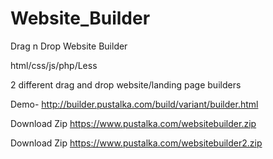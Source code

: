 # Website_Builder
Drag n Drop Website Builder 

html/css/js/php/Less

2 different drag and drop website/landing page builders

Demo- http://builder.pustalka.com/build/variant/builder.html





Download Zip https://www.pustalka.com/websitebuilder.zip

Download Zip https://www.pustalka.com/websitebuilder2.zip
